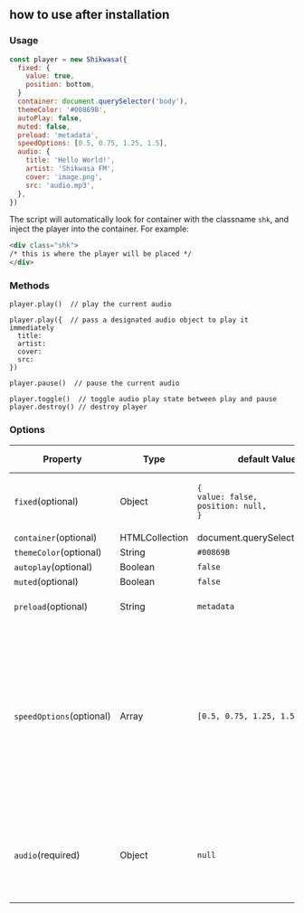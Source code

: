 ## how to use after installation

### Usage

```javascript
const player = new Shikwasa({
  fixed: {
    value: true,
    position: bottom,
  }
  container: document.querySelector('body'),
  themeColor: '#00869B',
  autoPlay: false,
  muted: false,
  preload: 'metadata', 
  speedOptions: [0.5, 0.75, 1.25, 1.5],
  audio: {
    title: 'Hello World!',
    artist: 'Shikwasa FM',
    cover: 'image.png',
    src: 'audio.mp3',
  },
})
```

The script will automatically look for container with the classname `shk`, and inject the player into the container. For example:

```html
<div class="shk">
/* this is where the player will be placed */
</div>
```

### Methods

```
player.play()  // play the current audio

player.play({  // pass a designated audio object to play it immediately
  title: 
  artist:
  cover:
  src:
})

player.pause()  // pause the current audio

player.toggle()  // toggle audio play state between play and pause
player.destroy() // destroy player
```

### Options

| Property                 | Type            | default Value                                           | Valid values                                                                                                       |
|--------------------------|-----------------|---------------------------------------------------------|--------------------------------------------------------------------------------------------------------------------|
| `fixed`(optional)        | Object          | <code>{<br>value: false,<br>position: null,<br>}</code> | `value`: Boolean<br>`position`: `top`, `bottom`                                                                    |
| `container`(optional)    | HTMLCollection  | document.querySelector('body')                          |                                                                                                                    |
| `themeColor`(optional)   | String          | `#00869B`                                               |                                                                                                                    |
| `autoplay`(optional)     | Boolean         | `false`                                                 |                                                                                                                    |
| `muted`(optional)        | Boolean         | `false `                                                |                                                                                                                    |
| `preload`(optional)      | String          | `metadata`                                              | `auto`, `metadata`, `none`                                                                                         |
| `speedOptions`(optional) | Array           | `[0.5, 0.75, 1.25, 1.5]`                                | each value of the array should be between the range of 0.25 to 5.0, or will likely be ignored by certain browsers  |
| `audio`(required)        | Object          | `null`                                                  | <code>{<br>title: String,<br>artist: String,<br>cover: String,<br>src: String,<br>}</code>                         |




